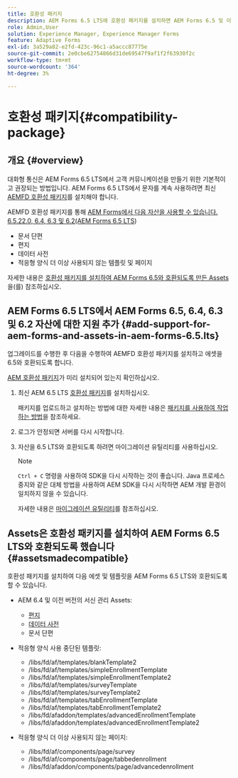 ```yaml
---
title: 호환성 패키지
description: AEM Forms 6.5 LTS에 호환성 패키지를 설치하면 AEM Forms 6.5 및 이전 버전의 서신 관리 에셋과 더 이상 사용되지 않는 적응형 양식 템플릿 및 페이지를 사용할 수 있습니다
role: Admin,User
solution: Experience Manager, Experience Manager Forms
feature: Adaptive Forms
exl-id: 3a529a82-e2fd-423c-96c1-a5accc87775e
source-git-commit: 2e0cbe62754866d31de69547f9af1f2f63930f2c
workflow-type: tm+mt
source-wordcount: '364'
ht-degree: 3%

---
```


# 호환성 패키지{#compatibility-package}

## 개요 {#overview}

대화형 통신은 AEM Forms 6.5 LTS에서 고객 커뮤니케이션을 만들기 위한 기본적이고 권장되는 방법입니다. AEM Forms 6.5 LTS에서 문자를 계속 사용하려면 최신 [AEMFD 호환성 패키지](https://experienceleague.adobe.com/en/docs/experience-manager-release-information/aem-release-updates/forms-updates/aem-forms-releases)를 설치해야 합니다.

AEMFD 호환성 패키지를 통해 [AEM Forms에서 다음 자산을 사용할 수 있습니다. 6.5.22.0, 6.4, 6.3 및 6.2(AEM Forms 6.5 LTS](../../forms/using/compatibility-package.md#add-support-for-aem-forms-and-assets-in-aem-forms))

* 문서 단편
* 편지
* 데이터 사전
* 적응형 양식 더 이상 사용되지 않는 템플릿 및 페이지

자세한 내용은 [호환성 패키지를 설치하여 AEM Forms 6.5와 호환되도록 만든 Assets](../../forms/using/compatibility-package.md#assetsmadecompatible)을(를) 참조하십시오.

## AEM Forms 6.5 LTS에서 AEM Forms 6.5, 6.4, 6.3 및 6.2 자산에 대한 지원 추가 {#add-support-for-aem-forms-and-assets-in-aem-forms-6.5.lts}

업그레이드를 수행한 후 다음을 수행하여 AEMFD 호환성 패키지를 설치하고 에셋을 6.5와 호환되도록 합니다.

[AEM 호환성 패키지](https://experienceleague.adobe.com/en/docs/experience-manager-release-information/aem-release-updates/forms-updates/aem-forms-releases)가 미리 설치되어 있는지 확인하십시오.

1. 최신 AEM 6.5 LTS [호환성 패키지](https://experienceleague.adobe.com/en/docs/experience-manager-release-information/aem-release-updates/forms-updates/aem-forms-releases)를 설치하십시오.

   패키지를 업로드하고 설치하는 방법에 대한 자세한 내용은 [패키지를 사용하여 작업하는 방법](/help/sites-administering/package-manager.md)을 참조하세요.

1. 로그가 안정되면 서버를 다시 시작합니다.
1. 자산을 6.5 LTS와 호환되도록 하려면 마이그레이션 유틸리티를 사용하십시오.

   >[!NOTE]
   >
   > `Ctrl + C` 명령을 사용하여 SDK을 다시 시작하는 것이 좋습니다. Java 프로세스 중지와 같은 대체 방법을 사용하여 AEM SDK을 다시 시작하면 AEM 개발 환경이 일치하지 않을 수 있습니다.

   자세한 내용은 [마이그레이션 유틸리티](../../forms/using/migration-utility.md)를 참조하십시오.

## Assets은 호환성 패키지를 설치하여 AEM Forms 6.5 LTS와 호환되도록 했습니다 {#assetsmadecompatible}

호환성 패키지를 설치하여 다음 에셋 및 템플릿을 AEM Forms 6.5 LTS와 호환되도록 할 수 있습니다.

* AEM 6.4 및 이전 버전의 서신 관리 Assets:

   * [편지](../../forms/using/create-letter.md)
   * [데이터 사전](/help/forms/using/data-dictionary.md)
   * 문서 단편

* 적응형 양식 사용 중단된 템플릿:

   * /libs/fd/af/templates/blankTemplate2
   * /libs/fd/af/templates/simpleEnrollmentTemplate
   * /libs/fd/af/templates/simpleEnrollmentTemplate2
   * /libs/fd/af/templates/surveyTemplate
   * /libs/fd/af/templates/surveyTemplate2
   * /libs/fd/af/templates/tabEnrollmentTemplate
   * /libs/fd/af/templates/tabEnrollmentTemplate2
   * /libs/fd/afaddon/templates/advancedEnrollmentTemplate
   * /libs/fd/afaddon/templates/advancedEnrollmentTemplate2

* 적응형 양식 더 이상 사용되지 않는 페이지:

   * /libs/fd/af/components/page/survey
   * /libs/fd/af/components/page/tabbedenrollment
   * /libs/fd/afaddon/components/page/advancedenrollment
